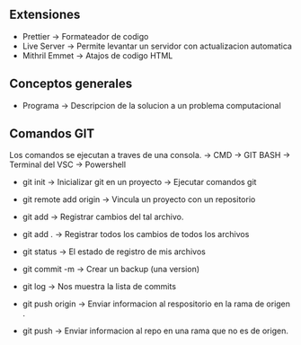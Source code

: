 ## Extensiones

- Prettier -> Formateador de codigo
- Live Server -> Permite levantar un servidor con actualizacion automatica
- Mithril Emmet -> Atajos de codigo HTML


## Conceptos generales 
- Programa -> Descripcion de la solucion a un problema computacional


## Comandos GIT
Los comandos se ejecutan a traves de una consola. -> CMD -> GIT BASH -> Terminal del VSC -> Powershell
- git init -> Inicializar git en un proyecto -> Ejecutar comandos git
- git remote add origin <enlace-repo> -> Vincula un proyecto con un repositorio

- git add <archivo> -> Registrar cambios del tal archivo.
- git add . -> Registrar todos los cambios de todos los archivos
- git status -> El estado de registro de mis archivos

- git commit -m <nombre-commit> -> Crear un backup (una version)
- git log -> Nos muestra la lista de commits

- git push origin <rama> -> Enviar informacion al respositorio en la rama de origen <rama>.
- git push -> Enviar informacion al repo en una rama que no es de origen.